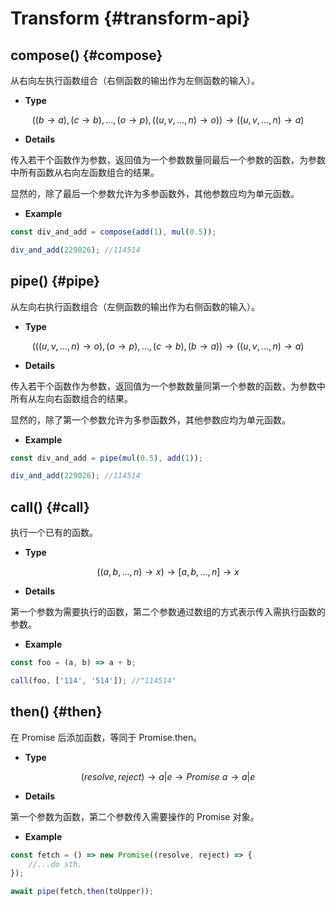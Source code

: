 # Transform {#transform-api}

## compose() {#compose}

从右向左执行函数组合（右侧函数的输出作为左侧函数的输入）。

-   **Type**

$$((b\rightarrow a),(c \rightarrow b),...,(o\rightarrow p),((u,v,...,n)\rightarrow o))\rightarrow ((u,v,...,n)\rightarrow a)$$

-   **Details**

传入若干个函数作为参数，返回值为一个参数数量同最后一个参数的函数，为参数中所有函数从右向左函数组合的结果。

显然的，除了最后一个参数允许为多参函数外，其他参数应均为单元函数。

-   **Example**

```js
const div_and_add = compose(add(1), mul(0.5));

div_and_add(229026); //114514
```

## pipe() {#pipe}

从左向右执行函数组合（左侧函数的输出作为右侧函数的输入）。

-   **Type**

$$(((u,v,...,n)\rightarrow o),(o\rightarrow p),...,(c \rightarrow b),(b\rightarrow a))\rightarrow ((u,v,...,n)\rightarrow a)$$

-   **Details**

传入若干个函数作为参数，返回值为一个参数数量同第一个参数的函数，为参数中所有从左向右函数组合的结果。

显然的，除了第一个参数允许为多参函数外，其他参数应均为单元函数。

-   **Example**

```js
const div_and_add = pipe(mul(0.5), add(1));

div_and_add(229026); //114514
```

## call() {#call}

执行一个已有的函数。

-   **Type**

$$((a,b,...,n)\rightarrow x)\rightarrow [a,b,...,n]\rightarrow x$$

-   **Details**

第一个参数为需要执行的函数，第二个参数通过数组的方式表示传入需执行函数的参数。

-   **Example**

```js
const foo = (a, b) => a + b;

call(foo, ['114', '514']); //"114514"
```

## then() {#then}

在 Promise 后添加函数，等同于 Promise.then。

-   **Type**

$$(resolve,reject)\rightarrow a|e\rightarrow Promise\ a\rightarrow a|e$$

-   **Details**

第一个参数为函数，第二个参数传入需要操作的 Promise 对象。

-   **Example**

```js
const fetch = () => new Promise((resolve, reject) => {
    //...do sth.
});

await pipe(fetch,then(toUpper));
```
